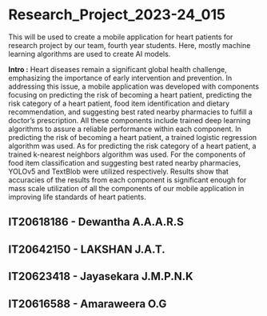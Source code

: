 # Research_Project_2023-24_015
This will be used to create a mobile application for heart patients for research project by our team, fourth year students. Here, mostly machine learning algorithms are used to create AI models.

<b>Intro :</b> Heart diseases remain a significant global health challenge, emphasizing the importance of early intervention and prevention. In addressing this issue, a mobile application was developed with components focusing on predicting the risk of becoming a heart patient, predicting the risk category of a heart patient, food item identification and dietary recommendation, and suggesting best rated nearby pharmacies to fulfill a doctor’s prescription. All these components include trained deep learning algorithms to assure a reliable performance within each component. In predicting the risk of becoming a heart patient, a trained logistic regression algorithm was used. As for predicting the risk category of a heart patient, a trained k-nearest neighbors algorithm was used. For the components of food item classification and suggesting best rated nearby pharmacies, YOLOv5 and TextBlob were utilized respectively. Results show that accuracies of the results from each component is significant enough for mass scale utilization of all the components of our mobile application in improving life standards of heart patients.


## IT20618186 - Dewantha A.A.A.R.S
## IT20642150 - LAKSHAN J.A.T.
## IT20623418 - Jayasekara J.M.P.N.K
## IT20616588 - Amaraweera O.G

